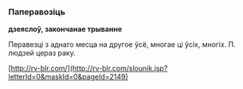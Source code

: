 ### Паперавозіць
**дзеяслоў, закончанае трыванне**

Перавезці з аднаго месца на другое ўсё, многае ці ўсіх, многіх. П. людзей цераз раку.

<a rel="author">[http://rv-blr.com/](http://rv-blr.com/slounik.jsp?letterId=0&maskId=0&pageId=2149)</a>
